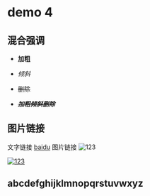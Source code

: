 # demo 4


## 混合强调
- **加粗**
- *倾斜*
- ~~删除~~


- ***~~加粗倾斜删除~~***


## 图片链接
文字链接
[baidu](http://www.baidu.com)
图片链接
![123](http://05imgmini.eastday.com/mobile/20190625/2019062408_607f0e0dfdb242198b003bb418cccaa5_8045_cover_mwpm_03201609.jpg)

[![123](http://05imgmini.eastday.com/mobile/20190625/2019062408_607f0e0dfdb242198b003bb418cccaa5_8045_cover_mwpm_03201609.jpg)](http://www.baidu.com)



## abcdefghijklmnopqrstuvwxyz
